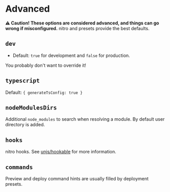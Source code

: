 # Advanced

**⚠️ Caution! These options are considered advanced, and things can go wrong if misconfigured.** nitro and presets provide the best defaults.

## `dev`

- Default: `true` for development and `false` for production.

You probably don't want to override it!

## `typescript`

Default: `{ generateTsConfig: true }`

## `nodeModulesDirs`

Additional `node_modules` to search when resolving a module. By default user directory is added.

## `hooks`

nitro hooks. See [unjs/hookable](https://github.com/unjs/hookable) for more information.

## `commands`

Preview and deploy command hints are usually filled by deployment presets.

